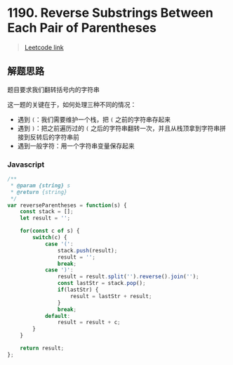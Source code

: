 # 1190. Reverse Substrings Between Each Pair of Parentheses

> [Leetcode link](https://leetcode.com/problems/reverse-substrings-between-each-pair-of-parentheses/)

## 解题思路

题目要求我们翻转括号内的字符串

这一题的关键在于，如何处理三种不同的情况：

- 遇到 `(`：我们需要维护一个栈，把 `(` 之前的字符串存起来 
- 遇到 `)`：把之前遍历过的 `(` 之后的字符串翻转一次，并且从栈顶拿到字符串拼接到反转后的字符串前
- 遇到一般字符：用一个字符串变量保存起来

### Javascript

```js
/**
 * @param {string} s
 * @return {string}
 */
var reverseParentheses = function(s) {
    const stack = [];
    let result = '';

    for(const c of s) {
        switch(c) {
            case '(':
                stack.push(result);
                result = '';
                break;
            case ')':
                result = result.split('').reverse().join('');
                const lastStr = stack.pop();
                if(lastStr) {
                    result = lastStr + result;
                }
                break;
            default:
                result = result + c;
        }
    }

    return result;
};
```

